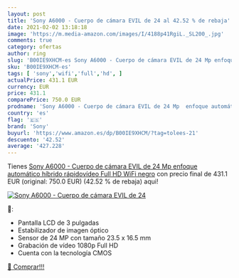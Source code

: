 ```yaml
---
layout: post
title: 'Sony A6000 - Cuerpo de cámara EVIL de 24 al 42.52 % de rebaja'
date: 2021-02-02 13:18:18
image: 'https://m.media-amazon.com/images/I/4188p41RgiL._SL200_.jpg'
comments: true
category: ofertas
author: ring
slug: 'B00IE9XHCM-es Sony A6000 - Cuerpo de cámara EVIL de 24 Mp enfoque...'
sku: 'B00IE9XHCM-es'
tags: [ 'sony','wifi','full','hd', ]
actualPrice: 431.1 EUR
currency: EUR
price: 431.1
comparePrice: 750.0 EUR
prodname: 'Sony A6000 - Cuerpo de cámara EVIL de 24 Mp  enfoque automático híbrido rápidovídeo Full HD  WiFi   negro'
country: 'es'
flag: '🇪🇸'
brand: 'Sony'
buyurl: 'https://www.amazon.es/dp/B00IE9XHCM/?tag=tolees-21'
descuento: '42.52'
average: '427.228'
---
```


Tienes [Sony A6000 - Cuerpo de cámara EVIL de 24 Mp  enfoque automático híbrido rápidovídeo Full HD  WiFi   negro](https://www.amazon.es/dp/B00IE9XHCM/?tag=tolees-21) con precio final de  431.1 EUR (original: 750.0 EUR) (42.52 %  de rebaja) aqui!

[![Sony A6000 - Cuerpo de cámara EVIL de 24](https://m.media-amazon.com/images/I/4188p41RgiL._SL200_.jpg)](https://www.amazon.es/dp/B00IE9XHCM/?tag=tolees-21)

🔎:

- Pantalla LCD de 3 pulgadas
- Estabilizador de imagen óptico
- Sensor de 24 MP con tamaño 23.5 x 16.5 mm
- Grabación de vídeo 1080p Full HD
- Cuenta con la tecnología CMOS

[🛒 Comprar!!!](https://www.amazon.es/dp/B00IE9XHCM/?tag=tolees-21)
